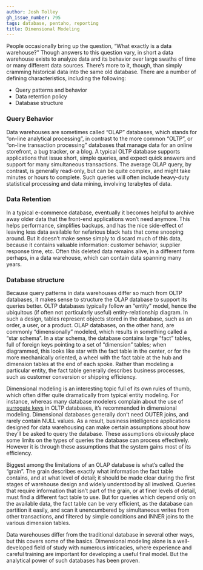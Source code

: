 ```yaml
---
author: Josh Tolley
gh_issue_number: 795
tags: database, pentaho, reporting
title: Dimensional Modeling
---
```


People occasionally bring up the question, “What exactly is a data warehouse?” Though answers to this question vary, in short a data warehouse exists to analyze data and its behavior over large swaths of time or many different data sources. There’s more to it, though, than simply cramming historical data into the same old database. There are a number of defining characteristics, including the following:

- Query patterns and behavior
- Data retention policy
- Database structure

### Query Behavior

Data warehouses are sometimes called “OLAP” databases, which stands for “on-line analytical processing”, in contrast to the more common “OLTP”, or “on-line transaction processing” databases that manage data for an online storefront, a bug tracker, or a blog. A typical OLTP database supports applications that issue short, simple queries, and expect quick answers and support for many simultaneous transactions. The average OLAP query, by contrast, is generally read-only, but can be quite complex, and might take minutes or hours to complete. Such queries will often include heavy-duty statistical processing and data mining, involving terabytes of data.

### Data Retention

In a typical e-commerce database, eventually it becomes helpful to archive away older data that the front-end applications won’t need anymore. This helps performance, simplifies backups, and has the nice side-effect of leaving less data available for nefarious black hats that come snooping around. But it doesn’t make sense simply to discard much of this data, because it contains valuable information: customer behavior, supplier response time, etc. Often this deleted data remains alive, in a different form perhaps, in a data warehouse, which can contain data spanning many years.

### Database structure

Because query patterns in data warehouses differ so much from OLTP databases, it makes sense to structure the OLAP database to support its queries better. OLTP databases typically follow an “entity” model, hence the ubiquitous (if often not particularly useful) entity-relationship diagram. In such a design, tables represent objects stored in the database, such as an order, a user, or a product. OLAP databases, on the other hand, are commonly “dimensionally” modeled, which results in something called a “star schema”. In a star schema, the database contains large “fact” tables, full of foreign keys pointing to a set of “dimension” tables; when diagrammed, this looks like star with the fact table in the center, or for the more mechanically oriented, a wheel with the fact table at the hub and dimension tables at the end of each spoke. Rather than modeling a particular entity, the fact table generally describes business processes, such as customer conversion or shipping efficiency.

Dimensional modeling is an interesting topic full of its own rules of thumb, which often differ quite dramatically from typical entity modeling. For instance, whereas many database modelers complain about the use of [surrogate keys](https://en.wikipedia.org/wiki/Surrogate_key) in OLTP databases, it’s recommended in dimensional modeling. Dimensional databases generally don’t need OUTER joins, and rarely contain NULL values. As a result, business intelligence applications designed for data warehousing can make certain assumptions about how they’ll be asked to query the database. These assumptions obviously place some limits on the types of queries the database can process effectively. However it is through these assumptions that the system gains most of its efficiency.

Biggest among the limitations of an OLAP database is what’s called the “grain”. The grain describes exactly what information the fact table contains, and at what level of detail; it should be made clear during the first stages of warehouse design and widely understood by all involved. Queries that require information that isn’t part of the grain, or at finer levels of detail, must find a different fact table to use. But for queries which depend only on the available data, the fact table can be very efficient, as the database can partition it easily, and scan it unencumbered by simultaneous writes from other transactions, and filtered by simple conditions and INNER joins to the various dimension tables.

Data warehouses differ from the traditional database in several other ways, but this covers some of the basics. Dimensional modeling alone is a well-developed field of study with numerous intricacies, where experience and careful training are important for developing a useful final model. But the analytical power of such databases has been proven.
